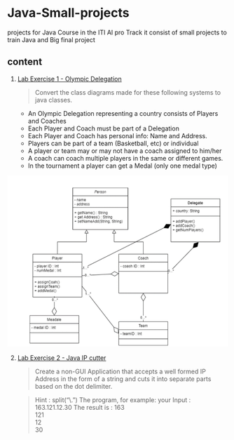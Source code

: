 # Java-Small-projects
projects for Java Course in the ITI AI pro Track it consist of small projects to train Java and Big final project
## content 
1. [Lab Exercise 1 - Olympic Delegation](Olympic%20Delegation)
   > Convert the class diagrams made for these following systems to java classes.
    *  An Olympic Delegation representing a country consists of Players and Coaches
    *  Each Player and Coach must be part of a Delegation
    *  Each Player and Coach has personal info: Name and Address.
    *  Players can be part of a team (Basketball, etc) or individual
    *  A player or team may or may not have a coach assigned to him/her
    *  A coach can coach multiple players in the same or different games.
    *  In the tournament a player can get a Medal (only one medal type)


![](Olympic%20Delegation/UML.png)

2. [Lab Exercise 2 - Java IP cutter](Java_IPCutter)
    > Create a non-GUI Application that accepts a well formed IP Address in the form 
of a string and cuts it into separate parts based on the dot delimiter.
    
    >Hint : split(“\\.”)
    The program, for example:
    your Input : 
    163.121.12.30
    The result is :
    163<br>
    121<br>
    12<br>
    30<br>

